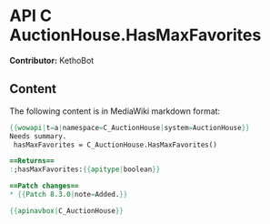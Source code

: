 # API C AuctionHouse.HasMaxFavorites

**Contributor:** KethoBot

## Content

The following content is in MediaWiki markdown format:

```mediawiki
{{wowapi|t=a|namespace=C_AuctionHouse|system=AuctionHouse}}
Needs summary.
 hasMaxFavorites = C_AuctionHouse.HasMaxFavorites()

==Returns==
:;hasMaxFavorites:{{apitype|boolean}}

==Patch changes==
* {{Patch 8.3.0|note=Added.}}

{{apinavbox|C_AuctionHouse}}
```